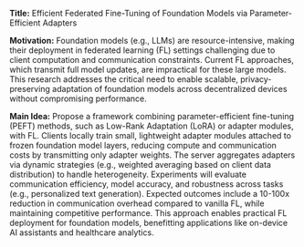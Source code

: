 **Title:** Efficient Federated Fine-Tuning of Foundation Models via Parameter-Efficient Adapters  

**Motivation:** Foundation models (e.g., LLMs) are resource-intensive, making their deployment in federated learning (FL) settings challenging due to client computation and communication constraints. Current FL approaches, which transmit full model updates, are impractical for these large models. This research addresses the critical need to enable scalable, privacy-preserving adaptation of foundation models across decentralized devices without compromising performance.  

**Main Idea:** Propose a framework combining parameter-efficient fine-tuning (PEFT) methods, such as Low-Rank Adaptation (LoRA) or adapter modules, with FL. Clients locally train small, lightweight adapter modules attached to frozen foundation model layers, reducing compute and communication costs by transmitting only adapter weights. The server aggregates adapters via dynamic strategies (e.g., weighted averaging based on client data distribution) to handle heterogeneity. Experiments will evaluate communication efficiency, model accuracy, and robustness across tasks (e.g., personalized text generation). Expected outcomes include a 10-100x reduction in communication overhead compared to vanilla FL, while maintaining competitive performance. This approach enables practical FL deployment for foundation models, benefitting applications like on-device AI assistants and healthcare analytics.
